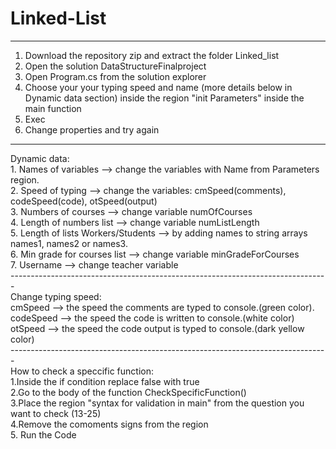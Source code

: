# Linked-List
 -------------------------------------------------------------------------------
1. Download the repository zip and extract the folder Linked_list
2. Open the solution DataStructureFinalproject
3. Open Program.cs from the solution explorer<br />
4. Choose your your typing speed and name (more details below in Dynamic data section) inside the region "init Parameters" inside the main function<br />
5. Exec<br />
6. Change properties and try again<br />
 -------------------------------------------------------------------------------
Dynamic data:<br />
            1. Names of variables --> change the variables with Name from Parameters region.<br />
            2. Speed of typing --> change the variables: cmSpeed(comments), codeSpeed(code), otSpeed(output)<br />
            3. Numbers of courses --> change variable numOfCourses<br />
            4. Length of numbers list --> change variable numListLength<br />
            5. Length of lists Workers/Students --> by adding names to string arrays names1, names2 or names3.<br />
            6. Min grade for courses list --> change variable minGradeForCourses<br />
            7. Username --> change teacher variable<br />
            -------------------------------------------------------------------------------<br />
            Change typing speed:<br />
             cmSpeed --> the speed the comments are typed to console.(green color).<br />
             codeSpeed --> the speed the code is written to console.(white color)<br />
             otSpeed  --> the speed the code output is typed to console.(dark yellow color)<br />
              -------------------------------------------------------------------------------<br />
            How to check a speccific function:<br />
            1.Inside the if condition replace false with true<br />
            2.Go to the body of the function CheckSpecificFunction()<br />
            3.Place the region "syntax for validation in main" from the question you want to check (13-25)<br />
            4.Remove the comoments signs from the region<br />
            5. Run the Code<br />
         
